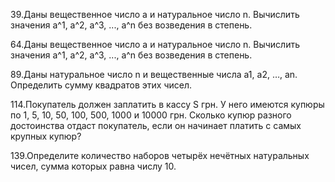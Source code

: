 39.Даны вещественное число а и натуральное число n.
Вычислить значения а^1, а^2, а^3, ..., а^n без возведения в степень.

64.Даны вещественное число а и натуральное число n.
Вычислить значения а^1, а^2, а^3, ..., а^n без возведения в степень.

89.Даны натуральное число n и вещественные числа а1, a2, …, аn.
Определить сумму квадратов этих чисел.

114.Покупатель должен заплатить в кассу S грн.
У него имеются купюры по 1, 5, 10, 50, 100, 500, 1000 и 10000 грн.
Сколько купюр разного достоинства отдаст покупатель, если он начинает платить с самых крупных купюр?

139.Определите количество наборов четырёх нечётных натуральных чисел, сумма которых равна числу 10.
